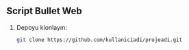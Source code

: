 ## Script Bullet Web 
1. Depoyu klonlayın:
   ```bash
   git clone https://github.com/kullaniciadi/projeadi.git
